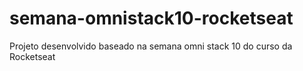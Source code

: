 # semana-omnistack10-rocketseat
Projeto desenvolvido baseado na semana omni stack 10 do curso da Rocketseat
